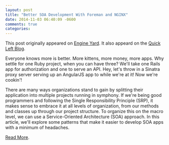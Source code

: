 ```yaml
---
layout: post
title: "Better SOA Development With Foreman and NGINX"
date: 2014-11-03 06:40:09 -0600
comments: true
categories:
---
```


This post originally appeared on [Engine Yard](https://blog.engineyard.com/2014/better-soa-development-with-foreman-and-nginx).
It also appeard on the [Quick Left Blog](http://quickleft.com/blog/better-service-oriented-architecture-project-development-with-scripts-foreman-and-nginx).

Everyone knows more is better. More kittens, more money, more apps. Why settle for one Ruby project, when you can have three? We'll take one Rails app for authorization and one to serve an API. Hey, let's throw in a Sinatra proxy server serving up an AngularJS app to while we're at it! Now we're cookin'!

There are many ways organizations stand to gain by splitting their application into multiple projects running in symphony. If we're being good programmers and following the Single Responsibility Principle (SRP), it makes sense to embrace it at all levels of organization, from our methods and classes up through our project structure. To organize this on the macro level, we can use a Service-Oriented Architecture (SOA) approach. In this article, we'll explore some patterns that make it easier to develop SOA apps with a minimum of headaches.

[Read More](https://blog.engineyard.com/2014/better-soa-development-with-foreman-and-nginx).
